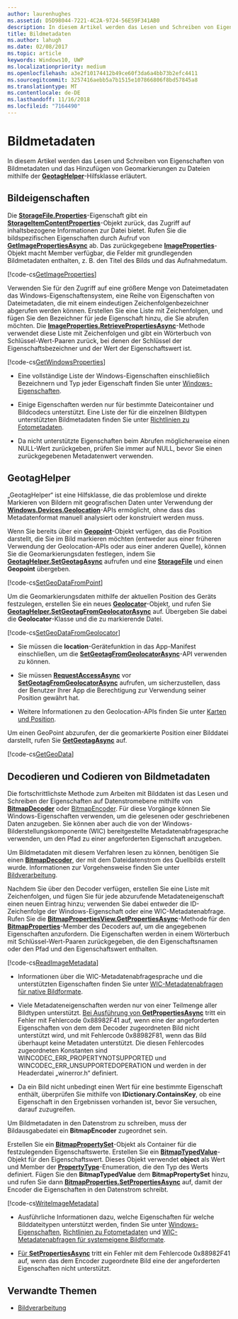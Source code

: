 ```yaml
---
author: laurenhughes
ms.assetid: D5D98044-7221-4C2A-9724-56E59F341AB0
description: In diesem Artikel werden das Lesen und Schreiben von Eigenschaften von Bildmetadaten und das Hinzufügen von Geomarkierungen zu Dateien mithilfe der GeotagHelper-Hilfsklasse erläutert.
title: Bildmetadaten
ms.author: lahugh
ms.date: 02/08/2017
ms.topic: article
keywords: Windows10, UWP
ms.localizationpriority: medium
ms.openlocfilehash: a3e2f10174412b49ce60f3da6a4bb73b2efc4411
ms.sourcegitcommit: 3257416aebb5a7b1515e107866806f8bd57845a8
ms.translationtype: MT
ms.contentlocale: de-DE
ms.lasthandoff: 11/16/2018
ms.locfileid: "7164490"
---
```

# <a name="image-metadata"></a>Bildmetadaten



In diesem Artikel werden das Lesen und Schreiben von Eigenschaften von Bildmetadaten und das Hinzufügen von Geomarkierungen zu Dateien mithilfe der [**GeotagHelper**](https://msdn.microsoft.com/library/windows/apps/dn903683)-Hilfsklasse erläutert.

## <a name="image-properties"></a>Bildeigenschaften

Die [**StorageFile.Properties**](https://msdn.microsoft.com/library/windows/apps/br227225)-Eigenschaft gibt ein [**StorageItemContentProperties**](https://msdn.microsoft.com/library/windows/apps/hh770642)-Objekt zurück, das Zugriff auf inhaltsbezogene Informationen zur Datei bietet. Rufen Sie die bildspezifischen Eigenschaften durch Aufruf von [**GetImagePropertiesAsync**](https://msdn.microsoft.com/library/windows/apps/hh770646) ab. Das zurückgegebene [**ImageProperties**](https://msdn.microsoft.com/library/windows/apps/br207718)-Objekt macht Member verfügbar, die Felder mit grundlegenden Bildmetadaten enthalten, z. B. den Titel des Bilds und das Aufnahmedatum.

[!code-cs[GetImageProperties](./code/ImagingWin10/cs/MainPage.xaml.cs#SnippetGetImageProperties)]

Verwenden Sie für den Zugriff auf eine größere Menge von Dateimetadaten das Windows-Eigenschaftensystem, eine Reihe von Eigenschaften von Dateimetadaten, die mit einem eindeutigen Zeichenfolgenbezeichner abgerufen werden können. Erstellen Sie eine Liste mit Zeichenfolgen, und fügen Sie den Bezeichner für jede Eigenschaft hinzu, die Sie abrufen möchten. Die [**ImageProperties.RetrievePropertiesAsync**](https://msdn.microsoft.com/library/windows/apps/br207732)-Methode verwendet diese Liste mit Zeichenfolgen und gibt ein Wörterbuch von Schlüssel-Wert-Paaren zurück, bei denen der Schlüssel der Eigenschaftsbezeichner und der Wert der Eigenschaftswert ist.

[!code-cs[GetWindowsProperties](./code/ImagingWin10/cs/MainPage.xaml.cs#SnippetGetWindowsProperties)]

-   Eine vollständige Liste der Windows-Eigenschaften einschließlich Bezeichnern und Typ jeder Eigenschaft finden Sie unter [Windows-Eigenschaften](https://msdn.microsoft.com/library/windows/desktop/dd561977).

-   Einige Eigenschaften werden nur für bestimmte Dateicontainer und Bildcodecs unterstützt. Eine Liste der für die einzelnen Bildtypen unterstützten Bildmetadaten finden Sie unter [Richtlinien zu Fotometadaten](https://msdn.microsoft.com/library/windows/desktop/ee872003).

-   Da nicht unterstützte Eigenschaften beim Abrufen möglicherweise einen NULL-Wert zurückgeben, prüfen Sie immer auf NULL, bevor Sie einen zurückgegebenen Metadatenwert verwenden.

## <a name="geotag-helper"></a>GeotagHelper

„GeotagHelper“ ist eine Hilfsklasse, die das problemlose und direkte Markieren von Bildern mit geografischen Daten unter Verwendung der [**Windows.Devices.Geolocation**](https://msdn.microsoft.com/library/windows/apps/br225603)-APIs ermöglicht, ohne dass das Metadatenformat manuell analysiert oder konstruiert werden muss.

Wenn Sie bereits über ein [**Geopoint**](https://msdn.microsoft.com/library/windows/apps/dn263675)-Objekt verfügen, das die Position darstellt, die Sie im Bild markieren möchten (entweder aus einer früheren Verwendung der Geolocation-APIs oder aus einer anderen Quelle), können Sie die Geomarkierungsdaten festlegen, indem Sie [**GeotagHelper.SetGeotagAsync**](https://msdn.microsoft.com/library/windows/apps/dn903685) aufrufen und eine [**StorageFile**](https://msdn.microsoft.com/library/windows/apps/br227171) und einen **Geopoint** übergeben.

[!code-cs[SetGeoDataFromPoint](./code/ImagingWin10/cs/MainPage.xaml.cs#SnippetSetGeoDataFromPoint)]

Um die Geomarkierungsdaten mithilfe der aktuellen Position des Geräts festzulegen, erstellen Sie ein neues [**Geolocator**](https://msdn.microsoft.com/library/windows/apps/br225534)-Objekt, und rufen Sie [**GeotagHelper.SetGeotagFromGeolocatorAsync**](https://msdn.microsoft.com/library/windows/apps/dn903686) auf. Übergeben Sie dabei die **Geolocator**-Klasse und die zu markierende Datei.

[!code-cs[SetGeoDataFromGeolocator](./code/ImagingWin10/cs/MainPage.xaml.cs#SnippetSetGeoDataFromGeolocator)]

-   Sie müssen die **location**-Gerätefunktion in das App-Manifest einschließen, um die [**SetGeotagFromGeolocatorAsync**](https://msdn.microsoft.com/library/windows/apps/dn903686)-API verwenden zu können.

-   Sie müssen [**RequestAccessAsync**](https://msdn.microsoft.com/library/windows/apps/dn859152) vor [**SetGeotagFromGeolocatorAsync**](https://msdn.microsoft.com/library/windows/apps/dn903686) aufrufen, um sicherzustellen, dass der Benutzer Ihrer App die Berechtigung zur Verwendung seiner Position gewährt hat.

-   Weitere Informationen zu den Geolocation-APIs finden Sie unter [Karten und Position](https://msdn.microsoft.com/library/windows/apps/mt219699).

Um einen GeoPoint abzurufen, der die geomarkierte Position einer Bilddatei darstellt, rufen Sie [**GetGeotagAsync**](https://msdn.microsoft.com/library/windows/apps/dn903684) auf.

[!code-cs[GetGeoData](./code/ImagingWin10/cs/MainPage.xaml.cs#SnippetGetGeoData)]

## <a name="decode-and-encode-image-metadata"></a>Decodieren und Codieren von Bildmetadaten

Die fortschrittlichste Methode zum Arbeiten mit Bilddaten ist das Lesen und Schreiben der Eigenschaften auf Datenstromebene mithilfe von [**BitmapDecoder**](https://msdn.microsoft.com/library/windows/apps/br226176) oder [BitmapEncoder](bitmapencoder-options-reference.md). Für diese Vorgänge können Sie Windows-Eigenschaften verwenden, um die gelesenen oder geschriebenen Daten anzugeben. Sie können aber auch die von der Windows-Bilderstellungskomponente (WIC) bereitgestellte Metadatenabfragesprache verwenden, um den Pfad zu einer angeforderten Eigenschaft anzugeben.

Um Bildmetadaten mit diesem Verfahren lesen zu können, benötigen Sie einen [**BitmapDecoder**](https://msdn.microsoft.com/library/windows/apps/br226176), der mit dem Dateidatenstrom des Quellbilds erstellt wurde. Informationen zur Vorgehensweise finden Sie unter [Bildverarbeitung](imaging.md).

Nachdem Sie über den Decoder verfügen, erstellen Sie eine Liste mit Zeichenfolgen, und fügen Sie für jede abzurufende Metadateneigenschaft einen neuen Eintrag hinzu; verwenden Sie dabei entweder die ID-Zeichenfolge der Windows-Eigenschaft oder eine WIC-Metadatenabfrage. Rufen Sie die [**BitmapPropertiesView.GetPropertiesAsync**](https://msdn.microsoft.com/library/windows/apps/br226250)-Methode für den [**BitmapProperties**](https://msdn.microsoft.com/library/windows/apps/br226248)-Member des Decoders auf, um die angegebenen Eigenschaften anzufordern. Die Eigenschaften werden in einem Wörterbuch mit Schlüssel-Wert-Paaren zurückgegeben, die den Eigenschaftsnamen oder den Pfad und den Eigenschaftswert enthalten.

[!code-cs[ReadImageMetadata](./code/ImagingWin10/cs/MainPage.xaml.cs#SnippetReadImageMetadata)]

-   Informationen über die WIC-Metadatenabfragesprache und die unterstützten Eigenschaften finden Sie unter [WIC-Metadatenabfragen für native Bildformate](https://msdn.microsoft.com/library/windows/desktop/ee719904).

-   Viele Metadateneigenschaften werden nur von einer Teilmenge aller Bildtypen unterstützt. [Bei Ausführung von **GetPropertiesAsync**](https://msdn.microsoft.com/library/windows/apps/br226250) tritt ein Fehler mit Fehlercode 0x88982F41 auf, wenn eine der angeforderten Eigenschaften von dem dem Decoder zugeordneten Bild nicht unterstützt wird, und mit Fehlercode 0x88982F81, wenn das Bild überhaupt keine Metadaten unterstützt. Die diesen Fehlercodes zugeordneten Konstanten sind WINCODEC\_ERR\_PROPERTYNOTSUPPORTED und WINCODEC\_ERR\_UNSUPPORTEDOPERATION und werden in der Headerdatei „winerror.h“ definiert.
-   Da ein Bild nicht unbedingt einen Wert für eine bestimmte Eigenschaft enthält, überprüfen Sie mithilfe von **IDictionary.ContainsKey**, ob eine Eigenschaft in den Ergebnissen vorhanden ist, bevor Sie versuchen, darauf zuzugreifen.

Um Bildmetadaten in den Datenstrom zu schreiben, muss der Bildausgabedatei ein **BitmapEncoder** zugeordnet sein.

Erstellen Sie ein [**BitmapPropertySet**](https://msdn.microsoft.com/library/windows/apps/hh974338)-Objekt als Container für die festzulegenden Eigenschaftswerte. Erstellen Sie ein [**BitmapTypedValue**](https://msdn.microsoft.com/library/windows/apps/hh700687)-Objekt für den Eigenschaftswert. Dieses Objekt verwendet **object** als Wert und Member der [**PropertyType**](https://msdn.microsoft.com/library/windows/apps/br225871)-Enumeration, die den Typ des Werts definiert. Fügen Sie den **BitmapTypedValue** dem **BitmapPropertySet** hinzu, und rufen Sie dann [**BitmapProperties.SetPropertiesAsync**](https://msdn.microsoft.com/library/windows/apps/br226252) auf, damit der Encoder die Eigenschaften in den Datenstrom schreibt.

[!code-cs[WriteImageMetadata](./code/ImagingWin10/cs/MainPage.xaml.cs#SnippetWriteImageMetadata)]

-   Ausführliche Informationen dazu, welche Eigenschaften für welche Bilddateitypen unterstützt werden, finden Sie unter [Windows-Eigenschaften](https://msdn.microsoft.com/library/windows/desktop/dd561977), [Richtlinien zu Fotometadaten](https://msdn.microsoft.com/library/windows/desktop/ee872003) und [WIC-Metadatenabfragen für systemeigene Bildformate](https://msdn.microsoft.com/library/windows/desktop/ee719904).

-   [Für **SetPropertiesAsync**](https://msdn.microsoft.com/library/windows/apps/br226252) tritt ein Fehler mit dem Fehlercode 0x88982F41 auf, wenn das dem Encoder zugeordnete Bild eine der angeforderten Eigenschaften nicht unterstützt.

## <a name="related-topics"></a>Verwandte Themen

* [Bildverarbeitung](imaging.md)
 

 




